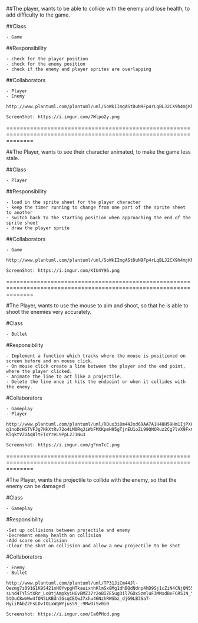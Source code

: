 ##The player, wants to be able to collide with the enemy and lose health, to add difficulty to the game.

##Class 
	
	- Game

##Responsibility

	- check for the player position
	- check for the enemy position
	- check if the enemy and player sprites are overlapping
	
##Collaborators
	
	- Player
	- Enemy
	
	http://www.plantuml.com/plantuml/uml/SoWkIImgAStDuN9Fp4rLqBLJ2CX9h4mjKh1II4yj2SWlpYp9pC_JqBJcWeY3L81K0kKBm08m9Lnm0rppKdChCVL3X17QKq5yJDqWsaeXEICrETivFoSdinYY7TDvAQd9HQcvgNabFfbbgSLObHIb5gEu0Ts9c0eSKlDIW8410000

	ScreenShot: https://i.imgur.com/7Wlpo2y.png
====================================================================================================================	
	
##The Player, wants to see their character animated, to make the game less stale.

##Class
	
	- Player
	
##Responsibility

	- load in the sprite sheet for the player character	
	- keep the timer running to change from one part of the sprite sheet to another
	- switch back to the starting position when approaching the end of the sprite sheet
	- draw the player sprite
	
##Collaborators

	- Game

	http://www.plantuml.com/plantuml/uml/SoWkIImgAStDuN9Fp4rLqBLJ2CX9h4mjKh1II2vAJIn9LV1FoafDBk622ACeoCpBBCbCpCaiJjNGjCQceBGW9R449AcW2sKNAvHaf2eK5nHb0aqkGZKNx00he6XUIceHo4G780leCW00
	
	ScreenShot: https://i.imgur.com/KIU4Y96.png
====================================================================================================================

#The Player, wants to use the mouse to aim and shoot, so that he is able to shoot the enemies very accurately.

#Class
	
	- Bullet
	
#Responsibility
	
	- Implement a function which tracks where the mouse is positioned on screen before and on mouse click.
	- On mouse click create a line between the player and the end point, where the player clicked.
	- Animate the line to act like a projectile.
	- Delete the line once it hits the endpoint or when it collides with the enemy.

#Collaborators

	- Gameplay
	- Player

	http://www.plantuml.com/plantuml/uml/ROux3i8m44Jxd69AA7A1H48H59Hm1IjPX67zaNUtuFOO9Q08fHjvnc_V8EgAMk3cx09bTY-q1noDcHGTVFJg7NkXtRv72o4LM0RqJiWbFMXKpmH95gTjnEU1oZL99QNORuz2Cg7lvX9FxCTdtoprUcXvShh8p5bcb-KlqktVZUAq8ltEToYreL9PpL2J1Nu3
	
	Screenshot: https://i.imgur.com/gFnnTcC.png
	
====================================================================================================================

#The Player, wants the projectile to collide with the enemy, so that the enemy can be damaged

#Class
	
	- Gameplay
	
#Responsibility

	-Set up collisions between projectile and enemy
	-Decrement enemy health on collision
	-Add score on collision
	-Clear the shot on collision and allow a new projectile to be shot
	
#Collaborators

	- Enemy
	- Bullet

	http://www.plantuml.com/plantuml/uml/TP31JiCm44Jl-Oezmg7z091G1K9S421nH0YvpgHTkauixnhKlmSx8Mg1dhBQdNdnp4hD9Sj1cZiN4CNjQN55ytn1ERRES7P-sLnd4TYlStXRr_Lo0tjAmpkyiHGvBMZ37r2oBIZE5ug3il7GDxSzmluF3MMxdBxFCR51N_YruYVd18Vf35CQEd8YL6mCFHN6R-5tDuC8wmWw4fON5LKBdn3GsqCEQwJ7xhu46NzhRWSbz_djG9LB3SaT-HyiiPAbZ2FsLDv1OLxWqWYjus59_-9MwDiSv0i0

	Screenshot: https://i.imgur.com/Ca0PHcd.png